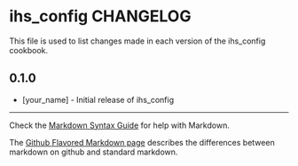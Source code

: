 ihs_config CHANGELOG
====================

This file is used to list changes made in each version of the ihs_config cookbook.

0.1.0
-----
- [your_name] - Initial release of ihs_config

- - -
Check the [Markdown Syntax Guide](http://daringfireball.net/projects/markdown/syntax) for help with Markdown.

The [Github Flavored Markdown page](http://github.github.com/github-flavored-markdown/) describes the differences between markdown on github and standard markdown.
